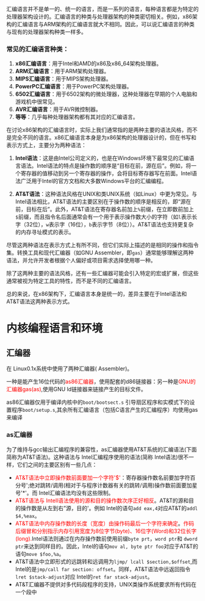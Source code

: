 汇编语言并不是单一的、统一的语言，而是一系列的语言，每种语言都是为特定的处理器架构设计的。汇编语言的种类与处理器架构的种类密切相关。例如，x86架构的汇编语言与ARM架构的汇编语言就大不相同。因此，可以说汇编语言的种类与现有的处理器架构种类一样多。

### 常见的汇编语言种类：

1. **x86汇编语言**：用于Intel和AMD的x86及x86_64架构处理器。
2. **ARM汇编语言**：用于ARM架构处理器。
3. **MIPS汇编语言**：用于MIPS架构处理器。
4. **PowerPC汇编语言**：用于PowerPC架构处理器。
5. **6502汇编语言**：用于6502架构的微处理器，这种处理器在早期的个人电脑和游戏机中很常见。
6. **AVR汇编语言**：用于AVR微控制器。
7. **等等**：几乎每种处理器架构都有其对应的汇编语言。

在讨论x86架构的汇编语言时，实际上我们通常指的是两种主要的语法风格，而不是完全不同的语言。x86汇编语言本身是为x86架构的处理器设计的，但在书写和表示方式上，主要分为两种语法：

1. **Intel语法**：这是由Intel公司定义的，也是在Windows环境下最常见的汇编语言语法。Intel语法的特点是操作数的顺序是“目标在前，源在后”。例如，将一个寄存器的值移动到另一个寄存器的操作，会将目标寄存器写在前面。Intel语法广泛用于Intel的官方文档和大多数Windows平台的汇编编程。

2. **AT&T语法**：这种语法风格在UNIX和类UNIX系统（如Linux）中更为常见。与Intel语法相比，AT&T语法的主要区别在于操作数的顺序是相反的，即“源在前，目标在后”。此外，AT&T语法在寄存器名前加上`%`前缀，在立即数前加上`$`前缀，而且指令名后面通常会有一个用于表示操作数大小的字符（如`l`表示长字（32位），`w`表示字（16位），`b`表示字节（8位））。AT&T语法也支持更复杂的内存寻址模式的表示。

尽管这两种语法在表示方式上有所不同，但它们实际上描述的是相同的操作和指令集。转换工具和现代汇编器（如GNU Assembler，即`gas`）通常能够理解这两种语法，并允许开发者根据个人偏好或项目需求选择使用哪一种。

除了这两种主要的语法风格，还有一些汇编器可能会引入特定的宏或扩展，但这些通常被视为特定工具的特性，而不是不同的汇编语言。

总的来说，在x86架构下，汇编语言本身是统一的，差异主要在于Intel语法和AT&T语法这两种表示方式。
# 内核编程语言和环境

## 汇编器

在 Linux0.1x系统中使用了两种汇编器( Assembler)。

一种是能产生16位代码的<font color='red'>as86汇编器</font>，使用配套的d86链接器：另一种是<font color='red'>GNU的汇编器gas(as)</font>,使用GNU ld链接器来链接产生的目标文件。

as86汇编器仅用于编译内核中的`boot/bootsect.s` 引导扇区程序和实模式下的设置程序`boot/setup.s`,其余所有汇编语言（包括C语言产生的汇编程序）均使用gas来编译

### as汇编器

为了维持与gcc输出汇编程序的兼容性，as汇编器使用AT&T系统的汇编语法(下面简称为AT&T语法)。这种语法与 Intel汇编程序使用的语法(简称 Intel语法)很不一样，它们之间的主要区别有一些几点：

+ <font color='red'>AT&T语法中立即操作数前面要加一个字符\'\$\'</font>：寄存器操作数名前要加字符百分号';绝对跳转/调用(相对于与程序计数器有关的跳转/调用)操作数前面要加星号'*'。而 Intel汇编语法均没有这些限制。
+ <font color='red'>AT&T语法与 Intell语法使用的源和目的操作数次序正好相反</font>。AT&T的源和目的操作数是从左到右”源，目的'。例如 Intel的语句`add eax,4`对应AT&T的`addl $4,%eax`。
+ <font color='red'>AT&T语法中内存操作数的长度（宽度）由操作码最后一个字符来确定</font>。<font color='red'>作码后缀冒和分别指示内存引用宽度为8位字节(byte)、16位字(Word)和32位长字(long).</font>Intel语法则通过在内存操作数前使用前缀`byte prt`，`word ptr`和 `dword ptr`来达到同样目的。因此，Intel的语句`mov al, byte ptr foo`对应于AT&T的语句`move $foo,%a`。
+ AT&T语法中立即形式的远跳转和远调用为`ljmp/ lcall $section,$offset`,而 Intel的是`jmp/call far section: offset`。同样，AT&T语法中远返回指令`lret $stack-adjust`对应 Intel的`ret far stack-adjust`。
+ AT&T汇编器不提供对多代码段程序的支持，UNIX类操作系统要求所有代码在一个段中